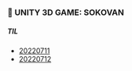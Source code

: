 ### :pushpin: UNITY 3D GAME: SOKOVAN


##### TIL
- [20220711](https://github.com/JuRyunn/Sokovan/blob/main/TIL/20220711.md)
- [20220712](https://github.com/JuRyunn/Sokovan/blob/main/TIL/20220712.md)
